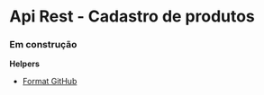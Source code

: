 # Api Rest - Cadastro de produtos


### Em construção




**Helpers**

- [Format GitHub](https://help.github.com/en/articles/basic-writing-and-formatting-syntax)

	
 

